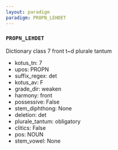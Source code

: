 ```yaml
---
layout: paradigm
paradigm: PROPN_LEHDET
---
```

### ` PROPN_LEHDET `

Dictionary class 7 front t~d plurale tantum
* kotus_tn: 7
* upos: PROPN
* suffix_regex: det
* kotus_av: F
* grade_dir: weaken
* harmony: front
* possessive: False
* stem_diphthong: None
* deletion: det
* plurale_tantum: obligatory
* clitics: False
* pos: NOUN
* stem_vowel: None
